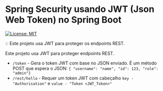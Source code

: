 # Spring Security usando JWT (Json Web Token) no Spring Boot

[![License: MIT](https://img.shields.io/badge/License-MIT-green.svg)](https://opensource.org/licenses/MIT)

💡 Este projeto usa JWT para proteger os endpoints REST.

Este projeto usa JWT para proteger endpoints REST.
- `/token` - Gera o token JWT com base no JSON enviado. É um método POST que espera o JSON: `{ "username": "name", "id": 123, "role": "admin"}` 
- `/rest/hello` - Requer um token JWT com cabeçalho `key - "Authorisation"` e `value - "Token <JWT_Token>"`
